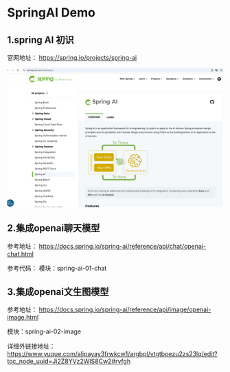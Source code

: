 # SpringAI  Demo

## 1.spring AI 初识
官网地址：
https://spring.io/projects/spring-ai

![springai官网.png](img/springai官网.png)

## 2.集成openai聊天模型
参考地址：
https://docs.spring.io/spring-ai/reference/api/chat/openai-chat.html

参考代码：
模块：spring-ai-01-chat


## 3.集成openai文生图模型
参考地址：
https://docs.spring.io/spring-ai/reference/api/image/openai-image.html

模块：spring-ai-02-image

详细外链接地址：
https://www.yuque.com/alipayay3frwkcw1/argbpl/vtgtbpezu2zs23lq/edit?toc_node_uuid=Ji2Z8YVz2WlS8Cw2#rvfgh


